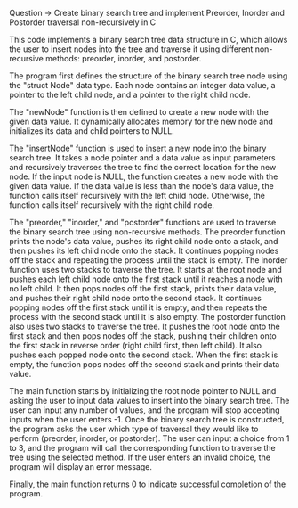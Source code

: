 Question -> Create binary search tree and implement Preorder, Inorder
and Postorder traversal non-recursively in C


This code implements a binary search tree data structure in C, which allows the user to insert nodes into the tree and traverse it using different non-recursive methods: preorder, inorder, and postorder.

The program first defines the structure of the binary search tree node using the "struct Node" data type. Each node contains an integer data value, a pointer to the left child node, and a pointer to the right child node.

The "newNode" function is then defined to create a new node with the given data value. It dynamically allocates memory for the new node and initializes its data and child pointers to NULL.

The "insertNode" function is used to insert a new node into the binary search tree. It takes a node pointer and a data value as input parameters and recursively traverses the tree to find the correct location for the new node. If the input node is NULL, the function creates a new node with the given data value. If the data value is less than the node's data value, the function calls itself recursively with the left child node. Otherwise, the function calls itself recursively with the right child node.

The "preorder," "inorder," and "postorder" functions are used to traverse the binary search tree using non-recursive methods. The preorder function prints the node's data value, pushes its right child node onto a stack, and then pushes its left child node onto the stack. It continues popping nodes off the stack and repeating the process until the stack is empty. The inorder function uses two stacks to traverse the tree. It starts at the root node and pushes each left child node onto the first stack until it reaches a node with no left child. It then pops nodes off the first stack, prints their data value, and pushes their right child node onto the second stack. It continues popping nodes off the first stack until it is empty, and then repeats the process with the second stack until it is also empty. The postorder function also uses two stacks to traverse the tree. It pushes the root node onto the first stack and then pops nodes off the stack, pushing their children onto the first stack in reverse order (right child first, then left child). It also pushes each popped node onto the second stack. When the first stack is empty, the function pops nodes off the second stack and prints their data value.

The main function starts by initializing the root node pointer to NULL and asking the user to input data values to insert into the binary search tree. The user can input any number of values, and the program will stop accepting inputs when the user enters -1. Once the binary search tree is constructed, the program asks the user which type of traversal they would like to perform (preorder, inorder, or postorder). The user can input a choice from 1 to 3, and the program will call the corresponding function to traverse the tree using the selected method. If the user enters an invalid choice, the program will display an error message.

Finally, the main function returns 0 to indicate successful completion of the program.